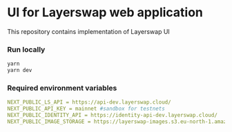 
<br />
<div align="left">
  <h1 align="left">UI for Layerswap web application</h1>
</div>
 
This repository contains implementation of Layerswap UI

 

### Run locally


  ```sh
  yarn
  yarn dev 
  ```

 
### Required environment variables

  ```yaml
  NEXT_PUBLIC_LS_API = https://api-dev.layerswap.cloud/
  NEXT_PUBLIC_API_KEY = mainnet #sandbox for testnets
  NEXT_PUBLIC_IDENTITY_API = https://identity-api-dev.layerswap.cloud/
  NEXT_PUBLIC_IMAGE_STORAGE = https://layerswap-images.s3.eu-north-1.amazonaws.com/logos/
  ```
